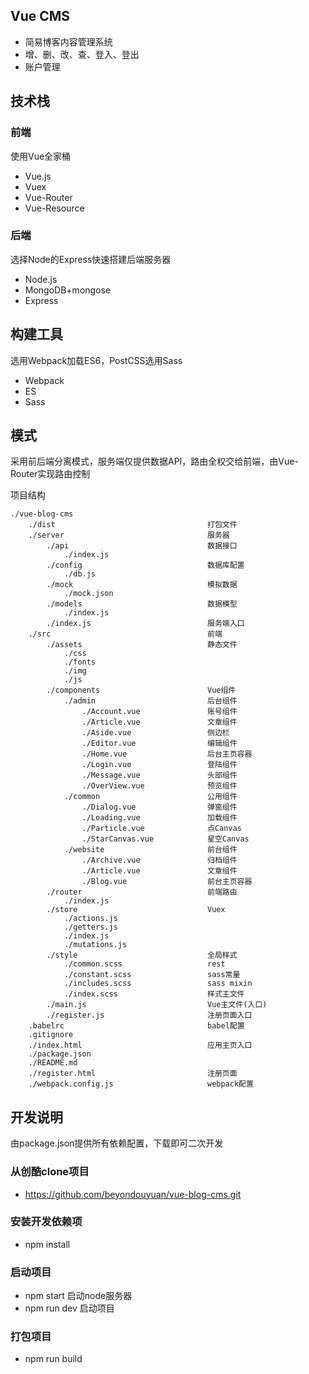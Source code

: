 ## Vue CMS

- 简易博客内容管理系统
- 增、删、改、查、登入、登出
- 账户管理

## 技术栈

### 前端

使用Vue全家桶

- Vue.js
- Vuex
- Vue-Router
- Vue-Resource

### 后端

选择Node的Express快速搭建后端服务器

- Node.js
- MongoDB+mongose
- Express

## 构建工具

选用Webpack加载ES6，PostCSS选用Sass

- Webpack
- ES
- Sass

## 模式

采用前后端分离模式，服务端仅提供数据API，路由全权交给前端，由Vue-Router实现路由控制

项目结构

    ./vue-blog-cms
        ./dist                                  打包文件
        ./server                                服务器
            ./api                               数据接口
                ./index.js
            ./config                            数据库配置
                ./db.js
            ./mock                              模拟数据
                ./mock.json
            ./models                            数据模型
                ./index.js
            ./index.js                          服务端入口
        ./src                                   前端
            ./assets                            静态文件
                ./css
                ./fonts
                ./img
                ./js
            ./components                        Vue组件
                ./admin                         后台组件
                    ./Account.vue               账号组件
                    ./Article.vue               文章组件
                    ./Aside.vue                 侧边栏
                    ./Editor.vue                编辑组件
                    ./Home.vue                  后台主页容器
                    ./Login.vue                 登陆组件
                    ./Message.vue               头部组件
                    ./OverView.vue              预览组件
                ./common                        公用组件
                    ./Dialog.vue                弹窗组件
                    ./Loading.vue               加载组件
                    ./Particle.vue              点Canvas
                    ./StarCanvas.vue            星空Canvas
                ./website                       前台组件
                    ./Archive.vue               归档组件
                    ./Article.vue               文章组件
                    ./Blog.vue                  前台主页容器
            ./router                            前端路由
                ./index.js
            ./store                             Vuex
                ./actions.js
                ./getters.js
                ./index.js
                ./mutations.js
            ./style                             全局样式
                ./common.scss                   rest
                ./constant.scss                 sass常量
                ./includes.scss                 sass mixin
                ./index.scss                    样式主文件
            ./main.js                           Vue主文件(入口)
            ./register.js                       注册页面入口
        .babelrc                                babel配置
        .gitignore
        ./index.html                            应用主页入口
        ./package.json
        ./README.md
        ./register.html                         注册页面
        ./webpack.config.js                     webpack配置

## 开发说明

由package.json提供所有依赖配置，下载即可二次开发

### 从创酷clone项目

- https://github.com/beyondouyuan/vue-blog-cms.git

### 安装开发依赖项

- npm install

### 启动项目

- npm start 启动node服务器
- npm run dev 启动项目

### 打包项目

- npm run build
